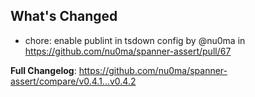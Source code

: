 ## What's Changed
* chore: enable publint in tsdown config by @nu0ma in https://github.com/nu0ma/spanner-assert/pull/67


**Full Changelog**: https://github.com/nu0ma/spanner-assert/compare/v0.4.1...v0.4.2
